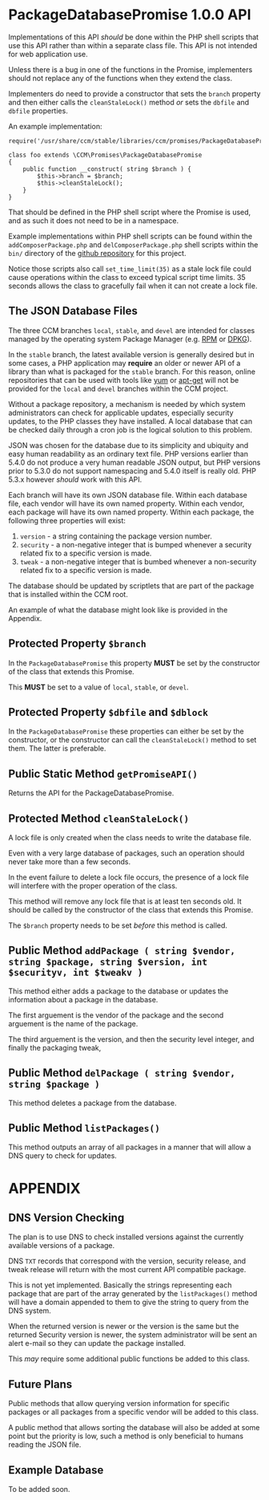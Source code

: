 PackageDatabasePromise 1.0.0 API
================================

Implementations of this API *should* be done within the PHP shell scripts that
use this API rather than within a separate class file. This API is not intended
for web application use.

Unless there is a bug in one of the functions in the Promise, implementers
should not replace any of the functions when they extend the class.

Implementers do need to provide a constructor that sets the `branch` property
and then either calls the `cleanStaleLock()` method *or* sets the `dbfile` and
`dbfile` properties.

An example implementation:

    require('/usr/share/ccm/stable/libraries/ccm/promises/PackageDatabasePromise.php');

    class foo extends \CCM\Promises\PackageDatabasePromise
    {
        public function __construct( string $branch ) {
            $this->branch = $branch;
            $this->cleanStaleLock();
        }
    }

That should be defined in the PHP shell script where the Promise is used, and
as such it does not need to be in a namespace.

Example implementations within PHP shell scripts can be found within the
`addComposerPackage.php` and `delComposerPackage.php` shell scripts within the
`bin/` directory of the
[github repository](https://github.com/AliceWonderMiscreations/CCM/tree/master/bin)
for this project.

Notice those scripts also call `set_time_limit(35)` as a stale lock file could
cause operations within the class to exceed typical script time limits. 35
seconds allows the class to gracefully fail when it can not create a lock file.


The JSON Database Files
-----------------------

The three CCM branches `local`, `stable`, and `devel` are intended for classes
managed by the operating system Package Manager (e.g. [RPM](http://rpm.org/) or
[DPKG](https://wiki.debian.org/DebianPackageManagement)).

In the `stable` branch, the latest available version is generally desired but
in some cases, a PHP application may __require__ an older or newer API of a
library than what is packaged for the `stable` branch. For this reason, online
repositories that can be used with tools like [yum](http://yum.baseurl.org/) or
[apt-get](https://wiki.debian.org/apt-get) will not be provided for the `local`
and `devel` branches within the CCM project.

Without a package repository, a mechanism is needed by which system
administrators can check for applicable updates, especially security updates,
to the PHP classes they have installed. A local database that can be checked
daily through a cron job is the logical solution to this problem.

JSON was chosen for the database due to its simplicity and ubiquity and easy
human readability as an ordinary text file. PHP versions earlier than 5.4.0
do not produce a very human readable JSON output, but PHP versions prior to
5.3.0 do not support namespacing and 5.4.0 itself is really old. PHP 5.3.x
however *should* work with this API.

Each branch will have its own JSON database file. Within each database file,
each vendor will have its own named property. Within each vendor, each package
will have its own named property. Within each package, the following three
properties will exist:

1. `version` - a string containing the package version number.
2. `security` - a non-negative integer that is bumped whenever a security
related fix to a specific version is made.
3. `tweak` - a non-negative integer that is bumbed whenever a non-security
related fix to a specific version is made.

The database should be updated by scriptlets that are part of the package that
is installed within the CCM root.

An example of what the database might look like is provided in the Appendix.


Protected Property `$branch`
----------------------------

In the `PackageDatabasePromise` this property __MUST__ be set by the
constructor of the class that extends this Promise.

This __MUST__ be set to a value of `local`, `stable`, or `devel`.


Protected Property `$dbfile` and `$dblock`
------------------------------------------

In the `PackageDatabasePromise` these properties can either be set by the
constructor, or the constructor can call the `cleanStaleLock()` method
to set them. The latter is preferable.


Public Static Method `getPromiseAPI()`
--------------------------------------

Returns the API for the PackageDatabasePromise.


Protected Method `cleanStaleLock()`
-----------------------------------

A lock file is only created when the class needs to write the database file.

Even with a very large database of packages, such an operation should never
take more than a few seconds.

In the event failure to delete a lock file occurs, the presence of a lock file
will interfere with the proper operation of the class.

This method will remove any lock file that is at least ten seconds old. It
should be called by the constructor of the class that extends this Promise.

The `$branch` property needs to be set *before* this method is called.


Public Method `addPackage ( string $vendor, string $package, string $version, int $securityv, int $tweakv )`
------------------------------------------------------------------------------------------------------------

This method either adds a package to the database or updates the information
about a package in the database.

The first arguement is the vendor of the package and the second arguement is the
name of the package.

The third arguement is the version, and then the security level integer, and
finally the packaging tweak,


Public Method `delPackage ( string $vendor, string $package )`
--------------------------------------------------------------

This method deletes a package from the database.


Public Method `listPackages()`
------------------------------

This method outputs an array of all packages in a manner that will allow a DNS
query to check for updates.


APPENDIX
========


DNS Version Checking
--------------------

The plan is to use DNS to check installed versions against the currently
available versions of a package.

DNS `TXT` records that correspond with the version, security release, and tweak
release will return with the most current API compatible package.

This is not yet implemented. Basically the strings representing each package
that are part of the array generated by the `listPackages()` method will have a
domain appended to them to give the string to query from the DNS system.

When the returned version is newer or the version is the same but the returned
Security version is newer, the system administrator will be sent an alert
e-mail so they can update the package installed.

This *may* require some additional public functions be added to this class.


Future Plans
------------

Public methods that allow querying version information for specific packages or
all packages from a specific vendor will be added to this class.

A public method that allows sorting the database will also be added at some
point but the priority is low, such a method is only beneficial to humans
reading the JSON file.


Example Database
----------------

To be added soon.










